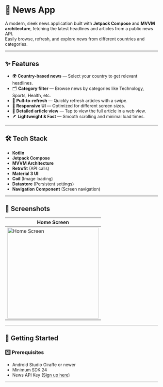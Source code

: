 # 📰 News App

A modern, sleek news application built with **Jetpack Compose** and **MVVM architecture**, fetching the latest headlines and articles from a public news API.  
Easily browse, refresh, and explore news from different countries and categories.

---

## ✨ Features

- 🌍 **Country-based news** — Select your country to get relevant headlines.
- 🗂 **Category filter** — Browse news by categories like Technology, Sports, Health, etc.
- 🔄 **Pull-to-refresh** — Quickly refresh articles with a swipe.
- 📱 **Responsive UI** — Optimized for different screen sizes.
- 📰 **Detailed article view** — Tap to view the full article in a web view.
- 🪶 **Lightweight & Fast** — Smooth scrolling and minimal load times.

---

## 🛠 Tech Stack

- **Kotlin**
- **Jetpack Compose**
- **MVVM Architecture**
- **Retrofit** (API calls)
- **Material 3 UI**
- **Coil** (Image loading)
- **Datastore** (Persistent settings)
- **Navigation Component** (Screen navigation)

---

## 📸 Screenshots

| Home Screen |
|-------------|
| <img src="https://github.com/user-attachments/assets/6b854c43-1de1-46ed-aa01-9f5fc8403be9" alt="Home Screen" width="300"/> | <img src="https://github.com/user-attachments/assets/32680952-49fd-4b58-878f-861673df88e8" alt="Home Screen" width="300"/>| <img src="https://github.com/user-attachments/assets/32680952-49fd-4b58-878f-861673df88e8" alt="Home Screen" width="300"/>



---


## 🚀 Getting Started

### 1️⃣ Prerequisites
- Android Studio Giraffe or newer
- Minimum SDK 24
- News API Key ([Sign up here](https://newsapi.org/))

---


